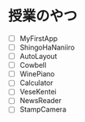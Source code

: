 # 授業のやつ

- [ ] MyFirstApp
- [ ] ShingoHaNaniiro
- [ ] AutoLayout
- [ ] Cowbell
- [ ] WinePiano
- [ ] Calculator
- [ ] VeseKentei
- [ ] NewsReader
- [ ] StampCamera
